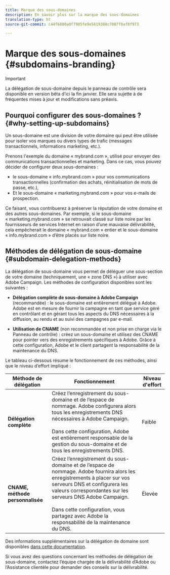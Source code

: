 ```yaml
---
title: Marque des sous-domaines
description: En savoir plus sur la marque des sous-domaines
translation-type: ht
source-git-commit: c44f6800a0f7905fe9e5619388c7007f0af8f973

---
```



# Marque des sous-domaines {#subdomains-branding}

>[!IMPORTANT]
>
>La délégation de sous-domaine depuis le panneau de contrôle sera disponible en version bêta d’ici la fin janvier. Elle sera sujette à de fréquentes mises à jour et modifications sans préavis.

## Pourquoi configurer des sous-domaines ? {#why-setting-up-subdomains}

Un sous-domaine est une division de votre domaine qui peut être utilisée pour isoler vos marques ou divers types de trafic (messages transactionnels, informations marketing, etc.).

Prenons l&#39;exemple du domaine « mybrand.com », utilisé pour envoyer des communications transactionnelles et marketing. Dans ce cas, vous pouvez décider de configurer deux sous-domaines :

* le sous-domaine « info.mybrand.com » pour vos communications transactionnelles (confirmation des achats, réinitialisation de mots de passe, etc.),
* Et le sous-domaine « marketing.mybrand.com » pour vos e-mails de prospection.

Ce faisant, vous contribuerez à préserver la réputation de votre domaine et des autres sous-domaines. Par exemple, si le sous-domaine « marketing.mybrand.com » se retrouvait classé sur liste noire par les fournisseurs de services Internet en raison d’une mauvaise délivrabilité, cela empêcherait le domaine « mybrand.com » entier et le sous-domaine « info.mybrand.com » d’être placés sur liste noire.

## Méthodes de délégation de sous-domaine {#subdomain-delegation-methods}

La délégation de sous-domaine vous permet de déléguer une sous-section de votre domaine (techniquement, une « zone DNS ») à utiliser avec Adobe Campaign. Les méthodes de configuration disponibles sont les suivantes :

* **Délégation complète de sous-domaine à Adobe Campaign** (recommandée) : le sous-domaine est entièrement délégué à Adobe. Adobe est en mesure de fournir la campagne en tant que service géré en contrôlant et en gérant tous les aspects du DNS nécessaires à la diffusion, au rendu et au suivi des campagnes par e-mail.

* **Utilisation de CNAME** (non recommandée et non prise en charge via le Panneau de contrôle) : créez un sous-domaine et utilisez des CNAME pour pointer vers des enregistrements spécifiques à Adobe. Grâce à cette configuration, Adobe et le client partagent la responsabilité de la maintenance du DNS.

Le tableau ci-dessous résume le fonctionnement de ces méthodes, ainsi que le niveau d’effort impliqué :

| Méthode de délégation | Fonctionnement | Niveau d&#39;effort |
|---|---|---|
| **Délégation complète** | Créez l’enregistrement du sous-domaine et de l’espace de nommage. Adobe configurera alors tous les enregistrements DNS nécessaires à Adobe Campaign.<br/><br/>Dans cette configuration, Adobe est entièrement responsable de la gestion du sous-domaine et de tous les enregistrements DNS. | Faible |
| **CNAME, méthode personnalisée** | Créez l’enregistrement du sous-domaine et de l’espace de nommage. Adobe fournira alors les enregistrements à placer sur vos serveurs DNS et configurera les valeurs correspondantes sur les serveurs DNS Adobe Campaign.<br/><br/>Dans cette configuration, vous partagez avec Adobe la responsabilité de la maintenance du DNS. | Élevée |

Des informations supplémentaires sur la délégation de domaine sont disponibles [dans cette documentation](https://helpx.adobe.com/fr/campaign/kb/domain-name-delegation.html).

Si vous avez des questions concernant les méthodes de délégation de sous-domaine, contactez l’équipe chargée de la délivrabilité d’Adobe ou l’Assistance clientèle pour demander des conseils sur la délivrabilité.
